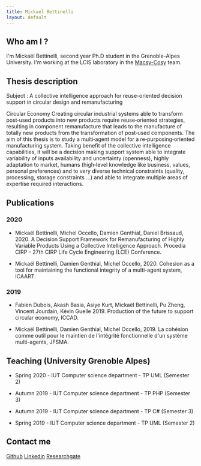 ```yaml
---
title: Mickael Bettinelli
layout: default
---
```


## Who am I ?

I'm Mickaël Bettinelli, second year Ph.D student in the Grenoble-Alpes University. I'm working at the LCIS laboratory in the [Macsy-Cosy](http://lcis.grenoble-inp.fr/themes/modelisation-commande-et-supervision-des-systemes-complexes-ouverts-et-decentralises/) team.


## Thesis description

Subject : A collective intelligence approach for reuse-oriented decision support in circular design and remanufacturing

Circular Economy Creating circular industrial systems able to transform post‐used products into new products require reuse‐oriented strategies, resulting in component remanufacture that leads to the manufacture of totally new products from the transformation of post‐used components.
The aim of this thesis is to study a multi‐agent model for a re‐purposing‐oriented manufacturing system. Taking benefit of the collective intelligence capabilities, it will be a decision making support system able to integrate variability of inputs availability and uncertainty (openness), highly adaptation to market, humans (high‐level knowledge like business, values, personal preferences) and to very diverse technical constraints (quality, processing, storage constraints ...) and able to integrate multiple areas of expertise required interactions.

## Publications

### 2020

- Mickaël Bettinelli, Michel Occello, Damien Genthial, Daniel Brissaud, 2020. A Decision Support Framework for Remanufacturing of Highly Variable Products Using a Collective Intelligence Approach. Procedia CIRP - 27th CIRP Life Cycle Engineering (LCE) Conference.

- Mickaël Bettinelli, Damien Genthial, Michel Occello, 2020. Cohesion as a tool for maintaining the functional integrity of a multi-agent system, ICAART.

### 2019

- Fabien Dubois, Akash Basia, Asiye Kurt, Mickaël Bettinelli, Pu Zheng, Vincent Jourdain, Kévin Guelle 2019. Production of the future to support circular economy, ICCAD.

- Mickaël Bettinelli, Damien Genthial, Michel Occello, 2019. La cohésion comme outil pour le maintien de l'intégrité fonctionnelle d'un système multi-agents, JFSMA. 


## Teaching (University Grenoble Alpes)

- Spring 2020 - IUT Computer science department - TP UML (Semester 2)

- Autumn 2019 - IUT Computer science department - TP PHP (Semester 3)

- Autumn 2019 - IUT Computer science department - TP C# (Semester 3)

- Spring 2019 - IUT Computer science department - TP UML (Semester 2)

## Contact me

[Github](https://github.com/MilowB)
[Linkedin](https://www.linkedin.com/in/micka%C3%ABl-bettinelli-a4426198/)
[Researchgate](https://www.researchgate.net/profile/Mickael_Bettinelli)

